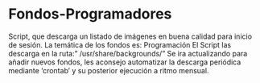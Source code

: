 # Fondos-Programadores
Script, que descarga un listado de imágenes en buena calidad para inicio de sesión.
La temática de los fondos es: Programación
El Script las descarga en la ruta:” /usr/share/backgrounds/”
Se ira actualizando para añadir nuevos fondos, les aconsejo automatizar la descarga periódica mediante ‘crontab’ y su posterior ejecución a ritmo mensual.


